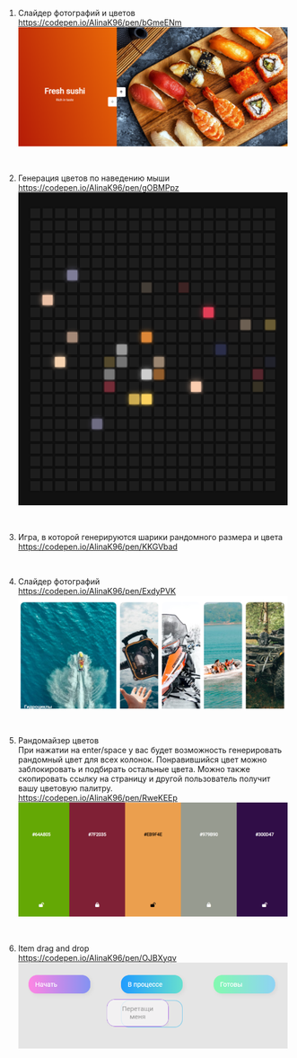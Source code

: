 
1. Слайдер фотографий и цветов <br>
https://codepen.io/AlinaK96/pen/bGmeENm <br>
![Вид:](./res/color-slider.png)
<br>

2. Генерация цветов по наведению мыши <br>
https://codepen.io/AlinaK96/pen/gOBMPpz <br>
![Вид:](./res/scroll.png)
<br>

3. Игра, в которой генерируются шарики рандомного размера и цвета <br>
https://codepen.io/AlinaK96/pen/KKGVbad <br>
<br>

4. Слайдер фотографий <br>
https://codepen.io/AlinaK96/pen/ExdyPVK <br>
![Вид:](./res/slider.png)
<br>

5. Рандомайзер цветов <br>
При нажатии на enter/space у вас будет возможность генерировать рандомный цвет для всех колонок. Понравившийся цвет можно заблокировать и подбирать остальные цвета. Можно также скопировать ссылку на страницу и другой пользователь получит вашу цветовую палитру. <br>
https://codepen.io/AlinaK96/pen/RweKEEp <br>
![Вид:](./res/res-6.png)
<br>

6. Item drag and drop <br>
https://codepen.io/AlinaK96/pen/OJBXyqv <br>
![Вид:](./res/drag.png)
<br>